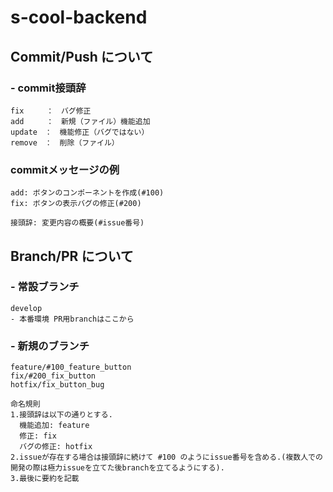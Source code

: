 # s-cool-backend

## Commit/Push について

### - commit接頭辞
```
fix　　　：　バグ修正
add　　　：　新規（ファイル）機能追加
update　：　機能修正（バグではない）
remove　：　削除（ファイル）
```

### commitメッセージの例
```
add: ボタンのコンポーネントを作成(#100)
fix: ボタンの表示バグの修正(#200)

接頭辞: 変更内容の概要(#issue番号)
```

## Branch/PR について

### - 常設ブランチ
```
develop
- 本番環境 PR用branchはここから
```
### - 新規のブランチ
```
feature/#100_feature_button
fix/#200_fix_button
hotfix/fix_button_bug

命名規則
1.接頭辞は以下の通りとする.
  機能追加: feature
  修正: fix
  バグの修正: hotfix
2.issueが存在する場合は接頭辞に続けて #100 のようにissue番号を含める.(複数人での開発の際は極力issueを立てた後branchを立てるようにする).
3.最後に要約を記載 
```

